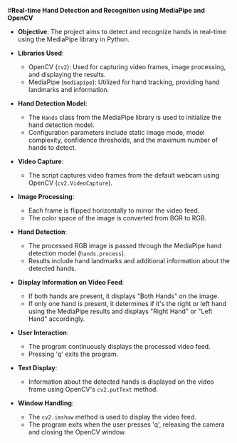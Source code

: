 #**Real-time Hand Detection and Recognition using MediaPipe and OpenCV**

- **Objective**: The project aims to detect and recognize hands in real-time using the MediaPipe library in Python.

- **Libraries Used**:
  - OpenCV (`cv2`): Used for capturing video frames, image processing, and displaying the results.
  - MediaPipe (`mediapipe`): Utilized for hand tracking, providing hand landmarks and information.

- **Hand Detection Model**:
  - The `Hands` class from the MediaPipe library is used to initialize the hand detection model.
  - Configuration parameters include static image mode, model complexity, confidence thresholds, and the maximum number of hands to detect.

- **Video Capture**:
  - The script captures video frames from the default webcam using OpenCV (`cv2.VideoCapture`).

- **Image Processing**:
  - Each frame is flipped horizontally to mirror the video feed.
  - The color space of the image is converted from BGR to RGB.

- **Hand Detection**:
  - The processed RGB image is passed through the MediaPipe hand detection model (`hands.process`).
  - Results include hand landmarks and additional information about the detected hands.

- **Display Information on Video Feed**:
  - If both hands are present, it displays "Both Hands" on the image.
  - If only one hand is present, it determines if it's the right or left hand using the MediaPipe results and displays "Right Hand" or "Left Hand" accordingly.

- **User Interaction**:
  - The program continuously displays the processed video feed.
  - Pressing 'q' exits the program.

- **Text Display**:
  - Information about the detected hands is displayed on the video frame using OpenCV's `cv2.putText` method.

- **Window Handling**:
  - The `cv2.imshow` method is used to display the video feed.
  - The program exits when the user presses 'q', releasing the camera and closing the OpenCV window.

